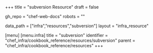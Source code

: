 +++
title = "subversion Resource"
draft = false

gh_repo = "chef-web-docs"
robots = ""

data_path = ["infra","resources","subversion"]
layout = "infra_resource"


[menu]
  [menu.infra]
    title = "subversion"
    identifier = "chef_infra/cookbook_reference/resources/subversion"
    parent = "chef_infra/cookbook_reference/resources"
+++

<!-- The contents of this page are automatically generated from the subversion.yaml file in the data directory. -->
<!-- To suggest a change, edit the https://github.com/chef/chef/blob/master/lib/chef/resource/subversion.rb file
      and submit a pull request to the https://github.com/chef/chef repository. -->
